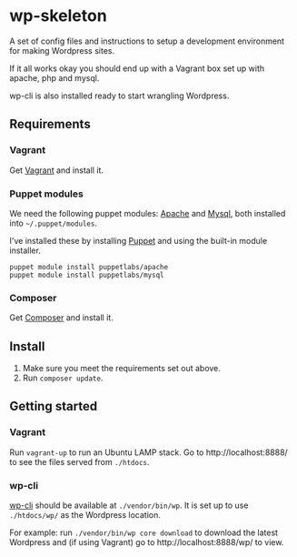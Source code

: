 # wp-skeleton

A set of config files and instructions to setup a development environment for making Wordpress sites.

If it all works okay you should end up with a Vagrant box set up with apache, php and mysql.

wp-cli is also installed ready to start wrangling Wordpress.  

## Requirements

### Vagrant

Get [Vagrant](http://www.vagrantup.com/) and install it.

### Puppet modules

We need the following puppet modules: [Apache](https://forge.puppetlabs.com/puppetlabs/apache) and [Mysql](https://forge.puppetlabs.com/puppetlabs/mysql), both installed into `~/.puppet/modules`.

I've installed these by installing [Puppet](https://puppetlabs.com/) and using the built-in module installer.

    puppet module install puppetlabs/apache  
    puppet module install puppetlabs/mysql

### Composer

Get [Composer](http://getcomposer.org/) and install it.

## Install

1. Make sure you meet the requirements set out above.
2. Run `composer update`.

## Getting started

### Vagrant

Run `vagrant-up` to run an Ubuntu LAMP stack. Go to http://localhost:8888/ to see the files served from `./htdocs`.

### wp-cli

[wp-cli](http://wp-cli.org/) should be available at `./vendor/bin/wp`. It is set up to use `./htdocs/wp/` as the Wordpress location.

For example: run `./vendor/bin/wp core download` to download the latest Wordpress and (if using Vagrant) go to http://localhost:8888/wp/ to view.
